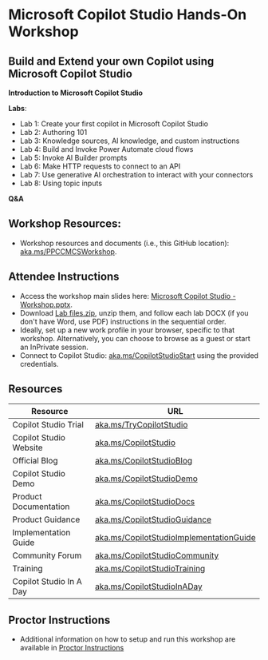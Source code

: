 # Microsoft Copilot Studio Hands-On Workshop

## Build and Extend your own Copilot using Microsoft Copilot Studio

**Introduction to Microsoft Copilot Studio**

**Labs**:
- Lab 1: Create your first copilot in Microsoft Copilot Studio
- Lab 2: Authoring 101
- Lab 3: Knowledge sources, AI knowledge, and custom instructions
- Lab 4: Build and Invoke Power Automate cloud flows
- Lab 5: Invoke AI Builder prompts
- Lab 6: Make HTTP requests to connect to an API
- Lab 7: Use generative AI orchestration to interact with your connectors
- Lab 8: Using topic inputs

**Q&A**  

## Workshop Resources:

- Workshop resources and documents (i.e., this GitHub location): [aka.ms/PPCCMCSWorkshop](https://aka.ms/PPCCMCSWorkshop).

## Attendee Instructions

- Access the workshop main slides here: [Microsoft Copilot Studio - Workshop.pptx](https://github.com/microsoft/CopilotStudioSamples/raw/master/CopilotStudioWorkshop/Microsoft%20Copilot%20Studio%20-%20Workshop.pptx).
- Download [Lab files.zip](https://github.com/microsoft/CopilotStudioSamples/raw/master/CopilotStudioWorkshop/Lab%20files.zip), unzip them, and follow each lab DOCX (if you don't have Word, use PDF) instructions in the sequential order.
- Ideally, set up a new work profile in your browser, specific to that workshop. Alternatively, you can choose to browse as a guest or start an InPrivate session.
- Connect to Copilot Studio: [aka.ms/CopilotStudioStart](https://aka.ms/CopilotStudioStart) using the provided credentials.

## Resources

| Resource | URL |
| --- | --- |
| Copilot Studio Trial | [aka.ms/TryCopilotStudio](https://aka.ms/TryCopilotStudio) |
| Copilot Studio Website | [aka.ms/CopilotStudio](https://aka.ms/CopilotStudio) |
| Official Blog | [aka.ms/CopilotStudioBlog](https://aka.ms/CopilotStudioBlog) |
| Copilot Studio Demo | [aka.ms/CopilotStudioDemo](https://aka.ms/CopilotStudioDemo) |
| Product Documentation | [aka.ms/CopilotStudioDocs](https://aka.ms/CopilotStudioDemo) |
| Product Guidance | [aka.ms/CopilotStudioGuidance](https://aka.ms/CopilotStudioGuidance) |
| Implementation Guide | [aka.ms/CopilotStudioImplementationGuide](https://ka.ms/CopilotStudioImplementationGuide) |
| Community Forum | [aka.ms/CopilotStudioCommunity](https://aka.ms/CopilotStudioCommunity) |
| Training | [aka.ms/CopilotStudioTraining](https://aka.ms/CopilotStudioTraining)  |
| Copilot Studio In A Day | [aka.ms/CopilotStudioInADay](https://aka.ms/CopilotStudioInADay) |

## Proctor Instructions

- Additional information on how to setup and run this workshop are available in [Proctor Instructions](./PROCTOR_INSTRUCTIONS.md)
